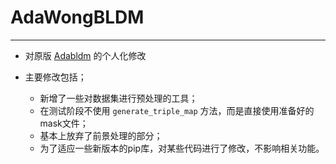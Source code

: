 # AdaWongBLDM

---

- 对原版 [Adabldm](https://github.com/GrandpaXun242/AdaBLDM) 的个人化修改

- 主要修改包括；
  - 新增了一些对数据集进行预处理的工具；
  - 在测试阶段不使用 `generate_triple_map` 方法，而是直接使用准备好的mask文件；
  - 基本上放弃了前景处理的部分；
  - 为了适应一些新版本的pip库，对某些代码进行了修改，不影响相关功能。